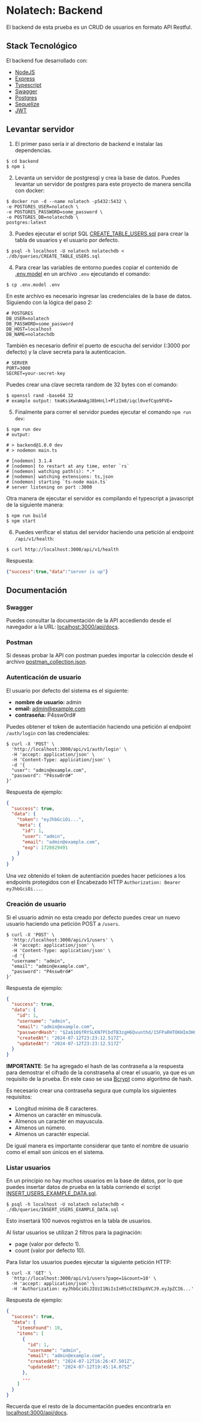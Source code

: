# Nolatech: Backend
El backend de esta prueba es un CRUD de usuarios en formato API Restful.

## Stack Tecnológico
El backend fue desarrollado con:
- [NodeJS](https://nodejs.org/en)
- [Express](https://expressjs.com/es/)
- [Typescript](https://www.typescriptlang.org)
- [Swagger](https://swagger.io)
- [Postgres](https://www.postgresql.org)
- [Sequelize](https://sequelize.org)
- [JWT](https://jwt.io)

## Levantar servidor 

1. El primer paso sería ir al directorio de backend e instalar las dependencias.
```
$ cd backend
$ npm i
```

2. Levanta un servidor de postgresql y crea la base de datos. Puedes levantar un servidor de postgres para este proyecto de manera sencilla con docker:
```shell
$ docker run -d --name nolatech -p5432:5432 \
-e POSTGRES_USER=nolatech \
-e POSTGRES_PASSWORD=some_password \
-e POSTGRES_DB=nolatechdb \
postgres:latest
```

3. Puedes ejecutar el script SQL [CREATE_TABLE_USERS.sql](db/queries/CREATE_TABLE_USERS.sql) para crear la tabla de usuarios y el usuario por defecto.
```shell
$ psql -h localhost -U nolatech nolatechdb < ./db/queries/CREATE_TABLE_USERS.sql
```

4. Para crear las variables de entorno puedes copiar el contenido de [.env.model](.env.model) en un archivo `.env` ejecutando el comando:
```shell
$ cp .env.model .env
```

En este archivo es necesario ingresar las credenciales de la base de datos. Siguiendo con la lógica del paso 2:
```shell
# POSTGRES
DB_USER=nolatech
DB_PASSWORD=some_password
DB_HOST=localhost
DB_NAME=nolatechdb
```

También es necesario definir el puerto de escucha del servidor (:3000 por defecto) y la clave secreta para la autenticacion.
```shell
# SERVER
PORT=3000
SECRET=your-secret-key
```

Puedes crear una clave secreta random de 32 bytes con el comando:
```shell
$ openssl rand -base64 32 
# example output: tmaKsiKwnAmAgJ8bHnLl+PlzIm8/iqcl0vefCqo9FVE=
```

5. Finalmente para correr el servidor puedes ejecutar el comando `npm run dev`:

```shell
$ npm run dev
# output:

# > backend@1.0.0 dev
# > nodemon main.ts

# [nodemon] 3.1.4
# [nodemon] to restart at any time, enter `rs`
# [nodemon] watching path(s): *.*
# [nodemon] watching extensions: ts,json
# [nodemon] starting `ts-node main.ts`
# server listening on port :3000

```

Otra manera de ejecutar el servidor es compilando el typescript a javascript de la siguiente manera:
```shell
$ npm run build
$ npm start
```


6. Puedes verificar el status del servidor haciendo una petición al endpoint `/api/v1/health`:
```shell
$ curl http://localhost:3000/api/v1/health
```

Respuesta:
```json
{"success":true,"data":"server is up"}
```

## Documentación

### Swagger
Puedes consultar la documentación de la API accediendo desde el navegador a la URL: [localhost:3000/api/docs](http://localhost:3000/api/docs).

### Postman
Si deseas probar la API con postman puedes importar la colección desde el archivo [postman_collection.json](postman_collection.json).

### Autenticación de usuario
El usuario por defecto del sistema es el siguiente:
- __nombre de usuario:__ admin
- __email:__ admin@example.com
- __contraseña:__ P4ssw0rd#

Puedes obtener el token de autentiación haciendo una petición al endpoint `/auth/login` con las credenciales:
```shell
$ curl -X 'POST' \
  'http://localhost:3000/api/v1/auth/login' \
  -H 'accept: application/json' \
  -H 'Content-Type: application/json' \
  -d '{
  "user": "admin@example.com",
  "password": "P4ssw0rd#"
}'
```

Respuesta de ejemplo:
```json
{
  "success": true,
  "data": {
    "token": "eyJhbGciOi...",
    "meta": {
      "id": 1,
      "user": "admin",
      "email": "admin@example.com",
      "exp": 1720829491
    }
  }
}
```

Una vez obtenido el token de autentiación puedes hacer peticiones a los endpoints protegidos con el Encabezado HTTP `Authorization: Bearer eyJhbGciOi...`.

### Creación de usuario
Si el usuario admin no esta creado por defecto puedes crear un nuevo usuario haciendo una petición POST a `/users`.
```shell
$ curl -X 'POST' \
  'http://localhost:3000/api/v1/users' \
  -H 'accept: application/json' \
  -H 'Content-Type: application/json' \
  -d '{
  "username": "admin",
  "email": "admin@example.com",
  "password": "P4ssw0rd#"
}'
```

Respuesta de ejemplo:
```json
{
  "success": true,
  "data": {
    "id": 1,
    "username": "admin",
    "email": "admin@example.com",
    "passwordHash": "$2a$10$fRYSLKN7PCbdTB3zgH6Qvunthd/15FPaRHTOKHIm3HGGswZS60lyi",
    "createdAt": "2024-07-12T23:23:12.517Z",
    "updatedAt": "2024-07-12T23:23:12.517Z"
  }
}
```

__IMPORTANTE__: Se ha agregado el hash de las contraseña a la respuesta para demostrar el cifrado de la constraseña al crear el usuario, ya que es un requisito de la prueba. En este caso se usa [Bcrypt](https://en.wikipedia.org/wiki/Bcrypt) como algoritmo de hash.

Es necesario crear una contraseña segura que cumpla los siguientes requisitos:
- Longitud mínima de 8 caracteres.
- Almenos un caractér en minuscula.
- Almenos un caractér en mayuscula.
- Almenos un número.
- Almenos un caractér especial.

De igual manera es importante considerar que tanto el nombre de usuario como el email son únicos en el sistema.

### Listar usuarios
En un principio no hay muchos usuarios en la base de datos, por lo que puedes insertar datos de prueba en la tabla corriendo el script [INSERT_USERS_EXAMPLE_DATA.sql](db/queries/INSERT_USERS_EXAMPLE_DATA.sql).
```shell
$ psql -h localhost -U nolatech nolatechdb < ./db/queries/INSERT_USERS_EXAMPLE_DATA.sql
```
Esto insertará 100 nuevos registros en la tabla de usuarios.

Al listar usuarios se utilizan 2 filtros para la paginación:
- page  (valor por defecto 1).
- count (valor por defecto 10).

Para listar los usuarios puedes ejecutar la siguiente petición HTTP:
```shell
$ curl -X 'GET' \
  'http://localhost:3000/api/v1/users?page=1&count=10' \
  -H 'accept: application/json' \
  -H 'Authorization: eyJhbGciOiJIUzI1NiIsInR5cCI6IkpXVCJ9.eyJpZCI6...'
```
Respuesta de ejemplo:
```json
{
  "success": true,
  "data": {
    "itemsFound": 10,
    "items": [
      {
        "id": 1,
        "username": "admin",
        "email": "admin@example.com",
        "createdAt": "2024-07-12T16:26:47.501Z",
        "updatedAt": "2024-07-12T19:45:14.075Z"
      },
      ...
    ]
  }
}
```

Recuerda que el resto de la documentación puedes encontrarla en [localhost:3000/api/docs](http://localhost:3000/api/docs).
